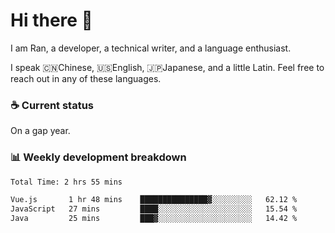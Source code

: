 # Hi there 👋

I am Ran, a developer, a technical writer, and a language enthusiast.

I speak 🇨🇳Chinese, 🇺🇸English, 🇯🇵Japanese, and a little Latin. Feel free to reach out in any of these languages.

<!-- [LinkedIn]() | [Twitter]() | [📧]() -->

### ☕ Current status

On a gap year.

### 📊 Weekly development breakdown

<!--START_SECTION:waka-->

```txt
Total Time: 2 hrs 55 mins

Vue.js       1 hr 48 mins    ███████████████▓░░░░░░░░░   62.12 %
JavaScript   27 mins         ████░░░░░░░░░░░░░░░░░░░░░   15.54 %
Java         25 mins         ███▓░░░░░░░░░░░░░░░░░░░░░   14.42 %
```

<!--END_SECTION:waka-->
